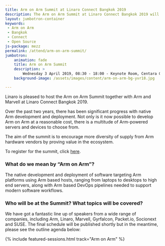 ```yaml
---
title: Arm on Arm Summit at Linaro Connect Bangkok 2019
description: The Arm on Arm Summit at Linaro Connect Bangkok 2019 will discuss all topics around Arm on Arm.
layout: jumbotron-container
keywords:
 - Arm on Arm
 - Bangkok
 - Connect
 - Open Source
js-package: mezz
permalink: /attend/arm-on-arm-summit/
jumbotron:
    animation: fade
    title: Arm on Arm Summit
    description: >
        Wednesday 3 April 2019, 08:30 - 18:00 - Keynote Room, Centara Grand, Bangkok Thailand
    background-image: /assets/images/content/arm-on-arm-bg-yvr18.jpg

---
```

Linaro is pleased to host the Arm on Arm Summit together with Arm and Marvell at Linaro Connect Bangkok 2019.

Over the past two years, there has been significant progress with native Arm development and deployment. Not only is it now possible to develop Arm on Arm at a reasonable cost, there is a multitude of Arm-powered servers and devices to choose from. 

The aim of the summit is to encourage more diversity of supply from Arm hardware vendors by proving value in the ecosystem. 

To register for the summit, click [here](https://connect.linaro.org/register/). 

### What do we mean by “Arm on Arm”?

The native development and deployment of software targeting Arm platforms using Arm based hosts, ranging from laptops to desktops to high end servers, along with Arm based DevOps pipelines needed to support modern software workflows.

### Who will be at the Summit? What topics will be covered?

We have got a fantastic line up of speakers from a wide range of companies, including Arm, Linaro, Marvell, Gyrfalcon, Packet.io, Socionext and SUSE. The final schedule will be published shortly but in the meantime, please see the outline agenda below:


{% include featured-sessions.html track="Arm on Arm" %}